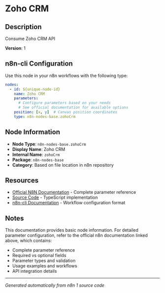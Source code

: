 # Zoho CRM

## Description

Consume Zoho CRM API

**Version**: 1

## n8n-cli Configuration

Use this node in your n8n workflows with the following type:

```yaml
nodes:
  - id: ${unique-node-id}
    name: Zoho CRM
    parameters:
      # Configure parameters based on your needs
      # See official documentation for available options
    position: [x, y]  # Canvas position coordinates
    type: n8n-nodes-base.zohoCrm
```

## Node Information

- **Node Type**: `n8n-nodes-base.zohoCrm`
- **Display Name**: Zoho CRM
- **Internal Name**: `zohoCrm`
- **Package**: `n8n-nodes-base`
- **Category**: Based on file location in n8n repository

## Resources

- [Official N8N Documentation](https://docs.n8n.io/integrations/builtin/app-nodes/n8n-nodes-base.zohocrm/) - Complete parameter reference
- [Source Code](https://github.com/n8n-io/n8n/blob/master/packages/nodes-base/nodes/Zoho/ZohoCrm.node.ts) - TypeScript implementation
- [n8n-cli Documentation](https://github.com/edenreich/n8n-cli) - Workflow configuration format

## Notes

This documentation provides basic node information. For detailed parameter configuration, 
refer to the official n8n documentation linked above, which contains:

- Complete parameter reference
- Required vs optional fields
- Parameter types and validation
- Usage examples and workflows
- API integration details

---
*Generated automatically from n8n 1 source code*
